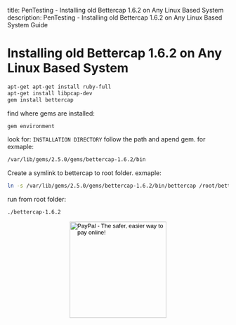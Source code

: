 title: PenTesting - Installing old Bettercap 1.6.2 on Any Linux Based System
description: PenTesting - Installing old Bettercap 1.6.2 on Any Linux Based System Guide

# Installing old Bettercap 1.6.2 on Any Linux Based System

```bash
apt-get apt-get install ruby-full
apt-get install libpcap-dev
gem install bettercap
```

find where gems are installed:

```bash
gem environment
```

look for: `INSTALLATION DIRECTORY`
follow the path and apend gem. for exmaple:

```bash
/var/lib/gems/2.5.0/gems/bettercap-1.6.2/bin
```

Create a symlink to bettercap to root folder. exmaple:

```bash
ln -s /var/lib/gems/2.5.0/gems/bettercap-1.6.2/bin/bettercap /root/bettercap-1.6.2
```

run from root folder:

```bash
./bettercap-1.6.2
```

<!-- Donation Button -->
<form action="https://www.paypal.com/cgi-bin/webscr" method="post" target="_top" align="center"><input type="hidden" name="cmd" value="_s-xclick"><input type="hidden" name="hosted_button_id" value="Q94AU5RUD4X6A"><input type="image" src="https://raw.githubusercontent.com/fire1ce/3os.org/gh-pages/assets/images/beerDonation.png" width="220px" border="0" name="submit" alt="PayPal - The safer, easier way to pay online!"><img alt="" border="0" src="https://www.paypalobjects.com/en_US/i/scr/pixel.gif" width="1" height="1"></form>
<!-- Donation Button -->